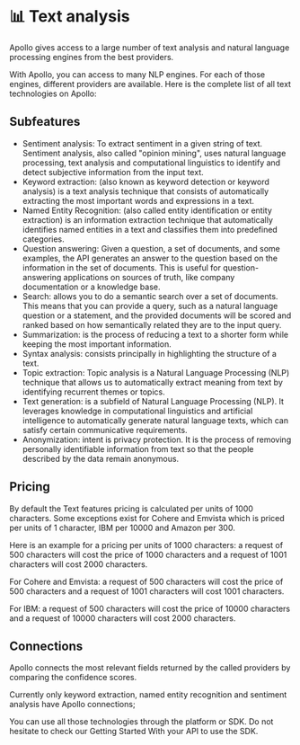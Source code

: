 # 📊 Text analysis

Apollo gives access to a large number of text analysis and natural language processing engines from the best providers.

With Apollo, you can access to many NLP engines. For each of those engines, different providers are available. Here is the complete list of all text technologies on Apollo:

## Subfeatures

- Sentiment analysis: To extract sentiment in a given string of text. Sentiment analysis, also called "opinion mining", uses natural language processing, text analysis and computational linguistics to identify and detect subjective information from the input text.
- Keyword extraction: (also known as keyword detection or keyword analysis) is a text analysis technique that consists of automatically extracting the most important words and expressions in a text.
- Named Entity Recognition: (also called entity identification or entity extraction) is an information extraction technique that automatically identifies named entities in a text and classifies them into predefined categories.
- Question answering: Given a question, a set of documents, and some examples, the API generates an answer to the question based on the information in the set of documents. This is useful for question-answering applications on sources of truth, like company documentation or a knowledge base.
- Search: allows you to do a semantic search over a set of documents. This means that you can provide a query, such as a natural language question or a statement, and the provided documents will be scored and ranked based on how semantically related they are to the input query.
- Summarization: is the process of reducing a text to a shorter form while keeping the most important information.
- Syntax analysis: consists principally in highlighting the structure of a text.
- Topic extraction: Topic analysis is a Natural Language Processing (NLP) technique that allows us to automatically extract meaning from text by identifying recurrent themes or topics.
- Text generation: is a subfield of Natural Language Processing (NLP). It leverages knowledge in computational linguistics and artificial intelligence to automatically generate natural language texts, which can satisfy certain communicative requirements.
- Anonymization: intent is privacy protection. It is the process of removing personally identifiable information from text so that the people described by the data remain anonymous.

## Pricing

By default the Text features pricing is calculated per units of 1000 characters. Some exceptions exist for Cohere and Emvista which is priced per units of 1 character, IBM per 10000 and Amazon per 300.

Here is an example for a pricing per units of 1000 characters: a request of 500 characters will cost the price of 1000 characters and a request of 1001 characters will cost 2000 characters.

For Cohere and Emvista: a request of 500 characters will cost the price of 500 characters and a request of 1001 characters will cost 1001 characters.

For IBM: a request of 500 characters will cost the price of 10000 characters and a request of 10000 characters will cost 2000 characters.

## Connections

Apollo connects the most relevant fields returned by the called providers by comparing the confidence scores.

Currently only keyword extraction, named entity recognition and sentiment analysis have Apollo connections;

You can use all those technologies through the platform or SDK. Do not hesitate to check our Getting Started With your API to use the SDK.
